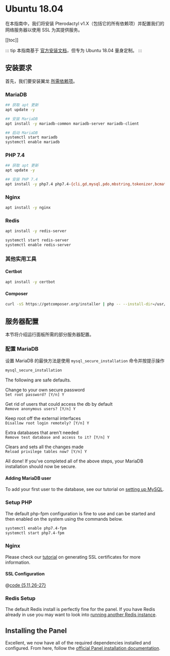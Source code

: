 # Ubuntu 18.04
在本指南中，我们将安装 Pterodactyl v1.X（包括它的所有依赖项）并配置我们的网络服务器以使用 SSL 为其提供服务。

[[toc]]

::: tip
本指南基于 [官方安装文档](/panel/1.0/getting_started.md)，但专为 Ubuntu 18.04 量身定制。
:::

## 安装要求
首先，我们要安装翼龙 [所需依赖项](/panel/1.0/getting_started.md#dependencies)。

### MariaDB
```bash
## 获取 apt 更新
apt update -y

## 安装 MariaDB
apt install -y mariadb-common mariadb-server mariadb-client

## 启动 MariaDB
systemctl start mariadb
systemctl enable mariadb
```

### PHP 7.4
```bash
## 获取 apt 更新
apt update -y

## 安装 PHP 7.4
apt install -y php7.4 php7.4-{cli,gd,mysql,pdo,mbstring,tokenizer,bcmath,xml,fpm,curl,zip}
```

### Nginx
```bash
apt install -y nginx
```

### Redis
```bash
apt install -y redis-server

systemctl start redis-server
systemctl enable redis-server
```

### 其他实用工具

#### Certbot
```bash
apt install -y certbot
```

#### Composer
```bash
curl -sS https://getcomposer.org/installer | php -- --install-dir=/usr/local/bin --filename=composer
```

## 服务器配置
本节将介绍运行面板所需的部分服务器配置。

### 配置 MariaDB
设置 MariaDB 的最快方法是使用 `mysql_secure_installation` 命令并按提示操作

```bash
mysql_secure_installation
```

The following are safe defaults.

Change to your own secure password  
`Set root password? [Y/n] Y`

Get rid of users that could access the db by default  
`Remove anonymous users? [Y/n] Y`

Keep root off the external interfaces  
`Disallow root login remotely? [Y/n] Y`

Extra databases that aren't needed  
`Remove test database and access to it? [Y/n] Y`

Clears and sets all the changes made  
`Reload privilege tables now? [Y/n] Y`

All done! If you've completed all of the above steps, your MariaDB installation should now be secure.

#### Adding MariaDB user
To add your first user to the database, see our tutorial on [setting up MySQL](/tutorials/mysql_setup.md).

### Setup PHP
The default php-fpm configuration is fine to use and can be started and then enabled on the system using the
commands below.

```bash
systemctl enable php7.4-fpm
systemctl start php7.4-fpm
```

### Nginx
Please check our [tutorial](/tutorials/creating_ssl_certificates.md) on generating SSL certificates for more information.

#### SSL Configuration
@[code {5,11,26-27}](../../../.snippets/webservers/nginx-php7.4.conf)

### Redis Setup
The default Redis install is perfectly fine for the panel. If you have Redis already in use you may want to look into
[running another Redis instance](https://community.pivotal.io/s/article/How-to-setup-and-run-multiple-Redis-server-instances-on-a-Linux-host).

## Installing the Panel
Excellent, we now have all of the required dependencies installed and configured. From here, follow the [official Panel installation documentation](/panel/1.0/getting_started.md#download-files).
